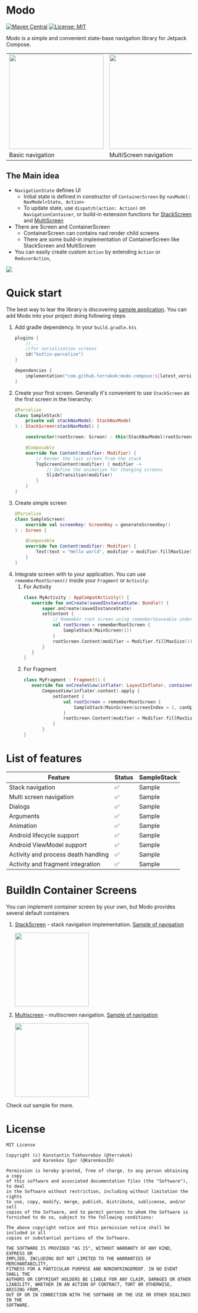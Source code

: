 # Modo

[![Maven Central](https://img.shields.io/maven-central/v/com.github.terrakok/modo-compose)](https://repo1.maven.org/maven2/com/github/terrakok)
[![License: MIT](https://img.shields.io/badge/License-MIT-yellow.svg)](https://opensource.org/licenses/MIT)

Modo is a simple and convenient state-base navigation library for Jetpack Compose.

<table>
    <tr>
        <td>
            <img src="media/modo_base_navigation.gif" width="256"/>
        </td>
        <td>
            <img src="media/modo_multiscreen.gif" width="256"/>
        </td>
        <td>
            <img src="media/modo_nested_navigation.gif" width="256"/>
        </td>
    </tr>
    <tr>
        <td>
            Basic navigation
        </td>
        <td>
            MultiScreen navigation
        </td>
        <td>
            Nested navigation
        </td>
    </tr>
</table>

## The Main idea

* `NavigationState` defines UI
    * Initial state is defined in constructor of `ContainerScreen` by `navModel: NavModel<State, Action>`
    * To update state, use `dispatch(action: Action)` on `NavigationContainer`, or build-in extension functions
      for [StackScreen](modo-compose/src/main/java/com/github/terrakok/modo/stack/StackActions.kt)
      and [MultiScreen](modo-compose/src/main/java/com/github/terrakok/modo/multiscreen/MultiScreenActions.kt)
* There are Screen and ContainerScreen
    * ContainerScreen can contains nad render child screens
    * There are some build-in implementation of ContainerScreen like StackScreen and MultiScreen
* You can easily create custom `Action` by extending `Action` or `ReducerAction`,

![](media/modo_udf.png)

# Quick start

The best way to lear the library is discovering [sample application](sample). You can add Modo into your project doing following steps

1. Add gradle dependency. In your `build.gradle.kts`
    ```kotlin
    plugins {
        //...
        //for serialization screens
        id("kotlin-parcelize")
    }
    
    dependencies {
        implementation("com.github.terrakok:modo-compose:${latest_version}")
    }
    ```
2. Create your first screen. Generally it's convenient to use `StackScreen` as the first screen in the hierarchy:
    ```kotlin
    @Parcelize
    class SampleStack(
        private val stackNavModel: StackNavModel
    ) : StackScreen(stackNavModel) {
    
        constructor(rootScreen: Screen) : this(StackNavModel(rootScreen))
    
        @Composable
        override fun Content(modifier: Modifier) {
            // Render the last screen from the stack
            TopScreenContent(modifier) { modifier ->
                // Define the animation for changing screens
                SlideTransition(modifier)
            }
        }
    }
    ```
3. Create simple screen
    ```kotlin
    @Parcelize
    class SampleScreen(
        override val screenKey: ScreenKey = generateScreenKey()
    ) : Screen {
    
        @Composable
        override fun Content(modifier: Modifier) {
            Text(text = "Hello world", modifier = modifier.fillMaxSize())
        }
    }
    ```
4. Integrate screen with to your application. You can use `rememberRootScreen()` inside your `Fragment` or `Activity`:
    1. For Activity
        ```kotlin
        class MyActivity : AppCompatActivity() {
           override fun onCreate(savedInstanceState: Bundle?) {
               super.onCreate(savedInstanceState)
               setContent {
                   // Remember root screen using rememberSeaveable under the hood.
                   val rootScreen = rememberRootScreen {
                       SampleStack(MainScreen(1))
                   }
                   rootScreen.Content(modifier = Modifier.fillMaxSize())
               }
           }
        }
        ```
    2. For Fragment
        ```kotlin
        class MyFragment : Fragment() {
           override fun onCreateView(inflater: LayoutInflater, container: ViewGroup?, savedInstanceState: Bundle?): View =
               ComposeView(inflater.context).apply {
                   setContent {
                       val rootScreen = rememberRootScreen {
                           SampleStack(MainScreen(screenIndex = 1, canOpenFragment = true))
                       }
                       rootScreen.Content(modifier = Modifier.fillMaxSize())
                   }
               }
        }
        ```

# List of features

| Feature                             | Status | SampleStack |
|-------------------------------------|--------|-------------|
| Stack navigation                    | ✅      | Sample      |
| Multi screen navigation             | ✅      | Sample      |
| Dialogs                             | ✅      | Sample      |
| Arguments                           | ✅      | Sample      |
| Animation                           | ✅      | Sample      |
| Android lifecycle support           | ✅      | Sample      |
| Android ViewModel support           | ✅      | Sample      |
| Activity and process death handling | ✅      | Sample      |
| Activity and fragment integration   | ✅      | Sample      |

# BuildIn Container Screens

You can implement container screen by your own, but Modo provides several default containers

1. [StackScreen](modo-compose/src/main/java/com/github/terrakok/modo/stack) - stack navigation
   implementation. [Sample of navigation](sample/src/main/java/com/github/terrakok/modo/sample/screens/stack/StackActionsScreen.kt)

   <img src="media/modo_base_navigation.gif" width=200 />
2. [Multiscreen](modo-compose/src/main/java/com/github/terrakok/modo/multiscreen) - multiscreen
   navigation. [Sample of navigation](sample/src/main/java/com/github/terrakok/modo/sample/screens/containers/SampleMultiScreen.kt)

   <img src="media/modo_multiscreen.gif" width=200 />

Check out sample for more.

# License

```
MIT License

Copyright (c) Konstantin Tskhovrebov (@terrakok)
          and Karenkov Igor (@KarenkovID)

Permission is hereby granted, free of charge, to any person obtaining a copy
of this software and associated documentation files (the "Software"), to deal
in the Software without restriction, including without limitation the rights
to use, copy, modify, merge, publish, distribute, sublicense, and/or sell
copies of the Software, and to permit persons to whom the Software is
furnished to do so, subject to the following conditions:

The above copyright notice and this permission notice shall be included in all
copies or substantial portions of the Software.

THE SOFTWARE IS PROVIDED "AS IS", WITHOUT WARRANTY OF ANY KIND, EXPRESS OR
IMPLIED, INCLUDING BUT NOT LIMITED TO THE WARRANTIES OF MERCHANTABILITY,
FITNESS FOR A PARTICULAR PURPOSE AND NONINFRINGEMENT. IN NO EVENT SHALL THE
AUTHORS OR COPYRIGHT HOLDERS BE LIABLE FOR ANY CLAIM, DAMAGES OR OTHER
LIABILITY, WHETHER IN AN ACTION OF CONTRACT, TORT OR OTHERWISE, ARISING FROM,
OUT OF OR IN CONNECTION WITH THE SOFTWARE OR THE USE OR OTHER DEALINGS IN THE
SOFTWARE.
```
